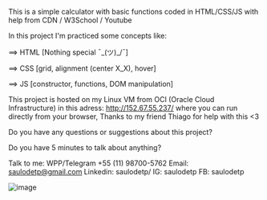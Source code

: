 This is a simple calculator with basic functions coded in HTML/CSS/JS with help from CDN / W3School / Youtube

In this project I'm practiced some concepts like:

==> HTML [Nothing special ¯\_(ツ)_/¯]

==> CSS [grid, alignment (center X_X), hover]

==> JS [constructor, functions, DOM manipulation]

This project is hosted on my Linux VM from OCI (Oracle Cloud Infrastructure) in this adress: http://152.67.55.237/ where you can run directly from your browser, Thanks to my friend Thiago for help with this <3

Do you have any questions or suggestions about this project?

Do you have 5 minutes to talk about anything?

Talk to me: WPP/Telegram +55 (11) 98700-5762
Email: saulodetp@gmail.com
Linkedin: saulodetp/
IG: saulodetp
FB: saulodetp

![image](https://user-images.githubusercontent.com/78983274/119248280-83f71b00-bb66-11eb-8a4d-402fd06d9ac3.png)
